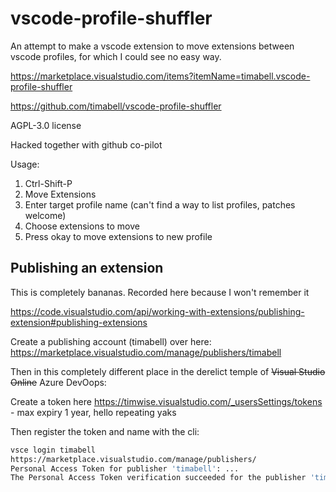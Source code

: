 # vscode-profile-shuffler

An attempt to make a vscode extension to move extensions between vscode profiles, for which I could see no easy way.

<https://marketplace.visualstudio.com/items?itemName=timabell.vscode-profile-shuffler>

<https://github.com/timabell/vscode-profile-shuffler>

AGPL-3.0 license

Hacked together with github co-pilot

Usage:

1. Ctrl-Shift-P
2. Move Extensions
3. Enter target profile name (can't find a way to list profiles, patches welcome)
4. Choose extensions to move
5. Press okay to move extensions to new profile


## Publishing an extension

This is completely bananas. Recorded here because I won't remember it

<https://code.visualstudio.com/api/working-with-extensions/publishing-extension#publishing-extensions>

Create a publishing account (timabell) over here: <https://marketplace.visualstudio.com/manage/publishers/timabell>

Then in this completely different place in the derelict temple of ~~Visual Studio Online~~ Azure DevOops:

Create a token here <https://timwise.visualstudio.com/_usersSettings/tokens> - max expiry 1 year, hello repeating yaks

Then register the token and name with the cli:

```sh
vsce login timabell
https://marketplace.visualstudio.com/manage/publishers/
Personal Access Token for publisher 'timabell': ...
The Personal Access Token verification succeeded for the publisher 'timabell'.
```
